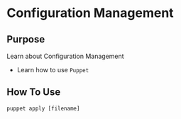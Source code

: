 # Configuration Management

## Purpose
Learn about Configuration Management
- Learn how to use `Puppet`

## How To Use
```
puppet apply [filename]
```
